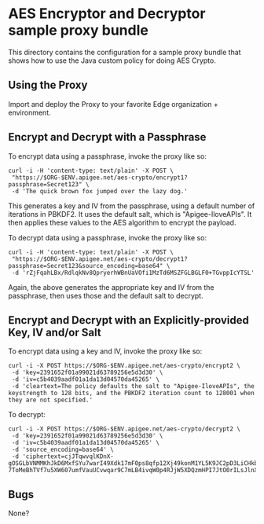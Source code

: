# AES Encryptor and Decryptor sample proxy bundle

This directory contains the configuration for a sample proxy bundle
that shows how to use the Java custom policy for doing AES Crypto.

## Using the Proxy

Import and deploy the Proxy to your favorite Edge organization + environment.

## Encrypt and Decrypt with a Passphrase

To encrypt data using a passphrase, invoke the proxy like so:

```
curl -i -H 'content-type: text/plain' -X POST \
 "https://$ORG-$ENV.apigee.net/aes-crypto/encrypt1?passphrase=Secret123" \
 -d 'The quick brown fox jumped over the lazy dog.'
```

This generates a key and IV from the passphrase, using a default number of iterations in PBKDF2. It uses the default salt, which is "Apigee-IloveAPIs". It then applies these values to the AES algorithm to encrypt the payload.


To decrypt data using a passphrase, invoke the proxy like so:

```
curl -i -H 'content-type: text/plain' -X POST \
 "https://$ORG-$ENV.apigee.net/aes-crypto/decrypt1?passphrase=Secret123&source_encoding=base64" \
 -d 'rZjFqahLBx/RdlqkNv8QpryerhWBnUaVOfi1MzTd6MSZFGLBGLF0+TGvppIcYTSL'
```

Again, the above generates the appropriate key and IV from the passphrase, then uses those and the default salt to decrypt.

## Encrypt and Decrypt with an Explicitly-provided Key, IV and/or Salt

To encrypt data using a key and IV, invoke the proxy like so:

```
curl -i -X POST https://$ORG-$ENV.apigee.net/aes-crypto/encrypt2 \
 -d 'key=2391652f01a99021d63789256e5d3d30' \
 -d 'iv=c5b4039aadf01a1da13d04570da45265' \
 -d 'cleartext=The policy defaults the salt to "Apigee-IloveAPIs", the keystrength to 128 bits, and the PBKDF2 iteration count to 128001 when they are not specified.'
```


To decrypt:

```
curl -i -X POST https://$ORG-$ENV.apigee.net/aes-crypto/decrypt2 \
 -d 'key=2391652f01a99021d63789256e5d3d30' \
 -d 'iv=c5b4039aadf01a1da13d04570da45265' \
 -d 'source_encoding=base64' \
 -d 'ciphertext=cjJTqwvqlKDnX-gOSGLbVNMMKhJkD6MxfSYu7warI49Xdk17mF0ps8qfp12Xj49konM1YL5K9JC2pD3LiCHkbOpvMmnN1Rm1dgzLbSeysAPtV4FRqlX6SvTv1-7ToMeBhTVf7u5XW607umfVauUCvwqar9C7mLB4ivqW0p4RJjW5XDQzmHPI7JtO0rILsJlnXficbHsv3sh1ShR6YshgKg'
```

## Bugs

None?

